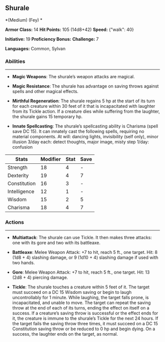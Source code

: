## Shurale
*(Medium) (Fey) *

**Armor Class:** 14
**Hit Points:** 105 (14d8+42)
**Speed:** {"walk": 40}

**Initiative:** 19
**Proficiency Bonus:**
**Challenge:** 7

**Languages:** Common, Sylvan

### Abilities
 --- 
- **Magic Weapons**: The shurale’s weapon attacks are magical.

- **Magic Resistance**: The shurale has advantage on saving throws against spells and other magical effects.

- **Mirthful Regeneration**: The shurale regains 5 hp at the start of its turn for each creature within 30 feet of it that is incapacitated with laughter from its Tickle action. If a creature dies while suffering from the laughter, the shurale gains 15 temporary hp.

- **Innate Spellcasting**: The shurale’s spellcasting ability is Charisma (spell save DC 15). It can innately cast the following spells, requiring no material components.
At will: dancing lights, invisibility (self only), minor illusion
3/day each: detect thoughts, major image, misty step
1/day: confusion



| Stats | Modifier | Stat | Save
| ---- | ---- | ---- | ---- |
| Strength | 18 | 4 | - |
| Dexterity | 19 | 4 | 7 |
| Constitution | 16 | 3 | - |
| Intelligence | 12 | 1 | - |
| Wisdom | 15 | 2 | 5 |
| Charisma | 18 | 4 | 7 |

### Actions
 --- 
- **Multiattack**: The shurale can use Tickle. It then makes three attacks: one with its gore and two with its battleaxe.

- **Battleaxe**: Melee Weapon Attack: +7 to hit, reach 5 ft., one target. Hit: 8 (1d8 + 4) slashing damage, or 9 (1d10 + 4) slashing damage if used with two hands.

- **Gore**: Melee Weapon Attack: +7 to hit, reach 5 ft., one target. Hit: 13 (2d8 + 4) piercing damage.

- **Tickle**: The shurale touches a creature within 5 feet of it. The target must succeed on a DC 15 Wisdom saving or begin to laugh uncontrollably for 1 minute. While laughing, the target falls prone, is incapacitated, and unable to move. The target can repeat the saving throw at the end of each of its turns, ending the effect on itself on a success. If a creature’s saving throw is successful or the effect ends for it, the creature is immune to the shurale’s Tickle for the next 24 hours. If the target fails the saving throw three times, it must succeed on a DC 15 Constitution saving throw or be reduced to 0 hp and begin dying. On a success, the laughter ends on the target, as normal.

